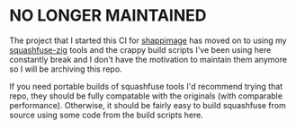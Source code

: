 # NO LONGER MAINTAINED

The project that I started this CI for [shappimage](https://github.com/mgord9518/shappimage) has moved on
to using my [squashfuse-zig](https://github.com/mgord9518/squashfuse-zig) tools and the crappy build
scripts I've been using here constantly break and I don't have the motivation to maintain them anymore so
I will be archiving this repo.

If you need portable builds of squashfuse tools I'd recommend trying that repo, they should be fully
compatable with the originals (with comparable performance). Otherwise, it should be fairly easy to build
squashfuse from source using some code from the build scripts here.
